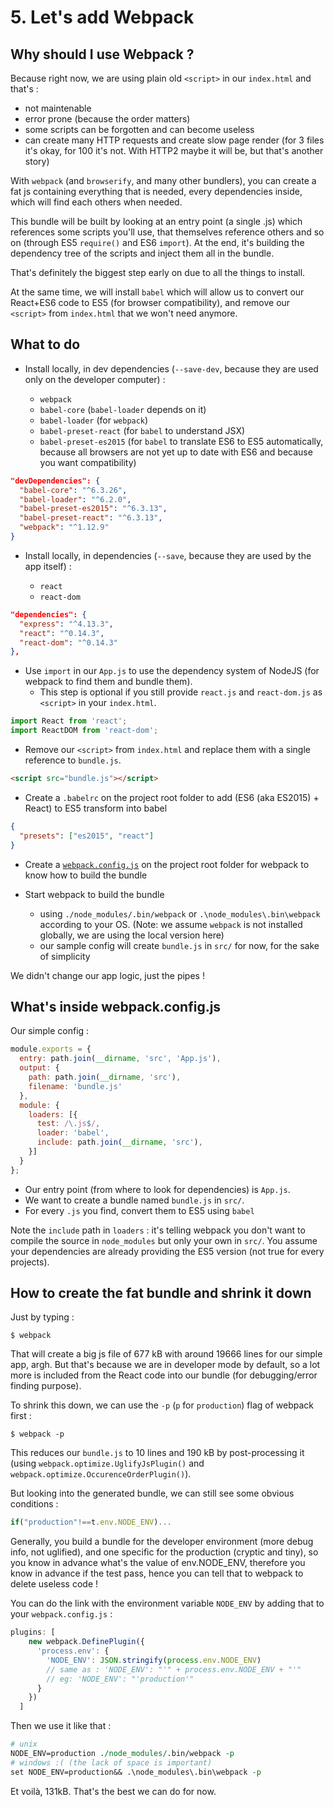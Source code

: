 # 5. Let's add Webpack

## Why should I use Webpack ?

Because right now, we are using plain old `<script>` in our `index.html` and that's :

- not maintenable
- error prone (because the order matters)
- some scripts can be forgotten and can become useless
- can create many HTTP requests and create slow page render (for 3 files it's okay, for 100 it's not. With HTTP2 maybe it will be, but that's another story)

With `webpack` (and `browserify`, and many other bundlers), you can create a fat js containing everything that is needed, every dependencies inside, which will find each others when needed.

This bundle will be built by looking at an entry point (a single .js) which references some scripts you'll use, that themselves reference others and so on (through ES5 `require()` and ES6 `import`). At the end, it's building the dependency tree of the scripts and inject them all in the bundle.

That's definitely the biggest step early on due to all the things to install.

At the same time, we will install `babel` which will allow us to convert our React+ES6 code to ES5 (for browser compatibility), and remove our `<script>` from `index.html` that we won't need anymore.

## What to do

- Install locally, in dev dependencies (`--save-dev`, because they are used only on the developer computer) :

  - `webpack`
  - `babel-core` (`babel-loader` depends on it)
  - `babel-loader` (for `webpack`)
  - `babel-preset-react` (for `babel` to understand JSX)
  - `babel-preset-es2015` (for `babel` to translate ES6 to ES5 automatically, because all browsers are not yet up to date with ES6 and because you want compatibility)

```json
"devDependencies": {
  "babel-core": "^6.3.26",
  "babel-loader": "^6.2.0",
  "babel-preset-es2015": "^6.3.13",
  "babel-preset-react": "^6.3.13",
  "webpack": "^1.12.9"
}
```

- Install locally, in dependencies (`--save`, because they are used by the app itself) :

  - `react`
  - `react-dom`

```json
"dependencies": {
  "express": "^4.13.3",
  "react": "^0.14.3",
  "react-dom": "^0.14.3"
},
```

- Use `import` in our `App.js` to use the dependency system of NodeJS (for webpack to find them and bundle them).
  - This step is optional if you still provide `react.js` and `react-dom.js` as `<script>` in your `index.html`.
```js
import React from 'react';
import ReactDOM from 'react-dom';
````

- Remove our `<script>` from `index.html` and replace them with a single reference to `bundle.js`.
```html
<script src="bundle.js"></script>
```

- Create a `.babelrc` on the project root folder to add (ES6 (aka ES2015) + React) to ES5 transform into babel

```json
{
  "presets": ["es2015", "react"]
}
```

- Create a [`webpack.config.js`](https://github.com/chtefi/react-boilerplates/tree/5-react-webpack#webpackconfigjs) on the project root folder for webpack to know how to build the bundle

- Start webpack to build the bundle
  - using `./node_modules/.bin/webpack` or `.\node_modules\.bin\webpack` according to your OS. (Note: we assume `webpack` is not installed globally, we are using the local version here)
  - our sample config will create `bundle.js` in `src/` for now, for the sake of simplicity

We didn't change our app logic, just the pipes !

## What's inside webpack.config.js

Our simple config : 

```js
module.exports = {
  entry: path.join(__dirname, 'src', 'App.js'),
  output: {
    path: path.join(__dirname, 'src'),
    filename: 'bundle.js'
  },
  module: {
    loaders: [{
      test: /\.js$/,
      loader: 'babel',
      include: path.join(__dirname, 'src'),
    }]
  }
};
```

- Our entry point (from where to look for dependencies) is `App.js`.
- We want to create a bundle named `bundle.js` in `src/`.
- For every `.js` you find, convert them to ES5 using `babel`

Note the `include` path in `loaders` : it's telling webpack you don't want to compile the source in `node_modules` but only your own in `src/`. You assume your dependencies are already providing the ES5 version (not true for every projects).

## How to create the fat bundle and shrink it down

Just by typing :

```
$ webpack
```

That will create a big js file of 677 kB with around 19666 lines for our simple app, argh. But that's because we are in developer mode by default, so a lot more is included from the React code into our bundle (for debugging/error finding purpose).

To shrink this down, we can use the `-p` (`p` for `production`) flag of webpack first :

```
$ webpack -p
```

This reduces our `bundle.js` to 10 lines and 190 kB by post-processing it (using `webpack.optimize.UglifyJsPlugin()` and `webpack.optimize.OccurenceOrderPlugin()`).

But looking into the generated bundle, we can still see some obvious conditions :

```js
if("production"!==t.env.NODE_ENV)...
```

Generally, you build a bundle for the developer environment (more debug info, not uglified), and one specific for the production (cryptic and tiny), so you know in advance what's the value of env.NODE_ENV, therefore you know in advance if the test pass, hence you can tell that to webpack to delete useless code !

You can do the link with the environment variable `NODE_ENV` by adding that to your `webpack.config.js` :

```js
plugins: [
    new webpack.DefinePlugin({
      'process.env': {
        'NODE_ENV': JSON.stringify(process.env.NODE_ENV)
        // same as : 'NODE_ENV': "'" + process.env.NODE_ENV + "'"
        // eg: 'NODE_ENV': "'production'"
      }
    })
  ]
```

Then we use it like that :

```perl
# unix
NODE_ENV=production ./node_modules/.bin/webpack -p
# windows :( (the lack of space is important)
set NODE_ENV=production&& .\node_modules\.bin\webpack -p
```

Et voilà, 131kB. That's the best we can do for now.

